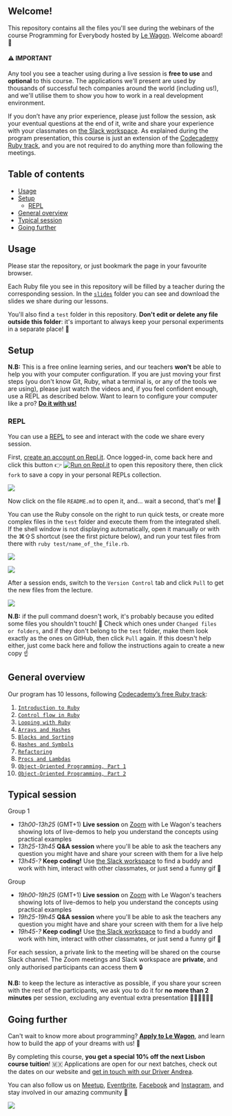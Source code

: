 ## Welcome!

This repository contains all the files you'll see during the webinars of the course Programming for Everybody hosted by [Le Wagon](https://www.lewagon.com/mexico). Welcome aboard! 🎉

#### ⚠️ IMPORTANT

Any tool you see a teacher using during a live session is **free to use** and **optional** to this course. The applications we'll present are used by thousands of successful tech companies around the world (including us!), and we'll utilise them to show you how to work in a real development environment.

If you don’t have any prior experience, please just follow the session, ask your eventual questions at the end of it, write and share your experience with your classmates on [the Slack workspace](https://le-wagon-para-todos.slack.com). As explained during the program presentation, this course is just an extension of the [Codecademy Ruby track](https://www.codecademy.com/learn/learn-ruby), and you are not required to do anything more than following the meetings.

## Table of contents

- [Usage](#usage)
- [Setup](#setup)
  - [REPL](#repl)
  <!-- - [Git and Ruby](#git-and-ruby) -->
- [General overview](#general-overview)
- [Typical session](#typical-session)
- [Going further](#going-further)

## Usage

Please star the repository, or just bookmark the page in your favourite browser.

Each Ruby file you see in this repository will be filled by a teacher during the corresponding session. In the [`slides`](https://github.com/lewagonmx/programming4everybody/tree/master/slides) folder you can see and download the slides we share during our lessons.

You'll also find a `test` folder in this repository. **Don't edit or delete any file outside this folder**: it's important to always keep your personal experiments in a separate place! 🧪

## Setup

**N.B:** This is a free online learning series, and our teachers **won't** be able to help you with your computer configuration. If you are just moving your first steps (you don't know Git, Ruby, what a terminal is, or any of the tools we are using), please just watch the videos and, if you feel confident enough, use a REPL as described below. Want to learn to configure your computer like a pro? **[Do it with us!](#going-further)**

### REPL

You can use a [REPL](https://en.wikipedia.org/wiki/Read%E2%80%93eval%E2%80%93print_loop) to see and interact with the code we share every session.

First, [create an account on Repl.it](https://repl.it/signup). Once logged-in, come back here and click this button 👉 [![Run on Repl.it](https://repl.it/badge/github/lewagonmx/programming4everybody)](https://repl.it/@lewagonmx/programming4everybody) to open this repository there, then click `fork` to save a copy in your personal REPLs collection.

![](https://github.com/lewagonmx/programming4everybody/raw/master/images/repl1.png)

Now click on the file `README.md` to open it, and... wait a second, that's me! 🤖

You can use the Ruby console on the right to run quick tests, or create more complex files in the `test` folder and execute them from the integrated shell.
If the shell window is not displaying automatically, open it manually or with the ⌘⇧S shortcut (see the first picture below), and run your test files from there with `ruby test/name_of_the_file.rb`.

![](https://github.com/lewagonmx/programming4everybody/raw/master/images/repl2.png)

![](https://github.com/lewagonmx/programming4everybody/raw/master/images/repl3.png)

After a session ends, switch to the `Version Control` tab and click `Pull` to get the new files from the lecture.

![](https://github.com/lewagonmx/programming4everybody/raw/master/images/repl4.png)

**N.B:** if the pull command doesn't work, it's probably because you edited some files you shouldn't touch! 🛑 Check which ones under `Changed files or folders`, and if they don't belong to the `test` folder, make them look exactly as the ones on GitHub, then click `Pull` again. If this doesn't help either, just come back here and follow the instructions again to create a new copy ☝️

<!-- ### Git and Ruby

**ONLY** if you already have:

- [Ruby](https://www.ruby-lang.org/en/documentation/installation) installed (type `ruby --version` in your terminal, it should give you a version >= 2.2)
- [Git](https://git-scm.com/book/en/v2/Getting-Started-Installing-Git) installed (`git --version` should be >= 1.7)
- a [GitHub profile](https://github.com/join)
- some basic knowledge of programming

you can clone this repository on your computer and fetch the new changes after each session.

First, fork (copy) this repository to your profile.

![](https://github.com/lewagonlisbon/programming4everybody/raw/master/images/fork.png)

Then, open your terminal and run the following commands one at a time (always read the comments carefully, they're there for a reason! 👀):

```sh
# TODO: change with your GitHub username
GITHUB_USERNAME="your-github-username"

# 1. Create a new folder where to keep your personal projects:
[ ! -d ~/code ] && mkdir ~/code
[ ! -d ~/code/$GITHUB_USERNAME ] && mkdir ~/code/$GITHUB_USERNAME
cd ~/code/$GITHUB_USERNAME

# 2. Clone the repository from your GitHub and connect to @lewagonlisbon's one (run JUST ONCE):
git clone https://github.com/$GITHUB_USERNAME/programming4everybody.git
cd programming4everybody
git remote add upstream https://github.com/lewagonlisbon/programming4everybody.git
git fetch --all
git reset --hard upstream/master

# 3. Open the repository in your favourite editor:
atom . # or `open -a Atom .`
subl . # or `open -a "Sublime Text" .`
code . # or `open -a "Visual Studio Code" .`
```

Check our code from the webinars in your editor and play around in the `test` folder. You can run your test files in the terminal with `ruby test/a_test_file.rb`, or type `irb` to open an interactive Ruby console.

After each session, get the latest updates with:

```sh
git fetch --all
git reset --hard upstream/master
```

> **Bonus**: if you use [Atom](https://atom.io), you can install the [Teletype package](https://teletype.atom.io) and interact with our code when you ask for a live help! 🤓
>
> ![](https://blog.atom.io/img/posts/teletype/code-together.gif) -->

## General overview

Our program has 10 lessons, following [Codecademy’s free Ruby track](https://www.codecademy.com/learn/learn-ruby):

1. [`Introduction to Ruby`](https://github.com/lewagonmx/programming4everybody/blob/master/01_introduction.rb)
2. [`Control flow in Ruby`](https://github.com/lewagonmx/programming4everybody/blob/master/02_control_flow.rb)
3. [`Looping with Ruby`](https://github.com/lewagonmx/programming4everybody/blob/master/03_looping.rb)
4. [`Arrays and Hashes`](https://github.com/lewagonmx/programming4everybody/blob/master/04_arrays_and_hashes.rb)
5. [`Blocks and Sorting`](https://github.com/lewagonmx/programming4everybody/blob/master/05_methods_and_blocks.rb)
6. [`Hashes and Symbols`](https://github.com/lewagonmx/programming4everybody/blob/master/06_hashes_and_symbols.rb)
7. [`Refactoring`](https://github.com/lewagonmx/programming4everybody/blob/master/07_refactoring.rb)
8. [`Procs and Lambdas`](https://github.com/lewagonmx/programming4everybody/blob/master/08_procs_and_lambdas.rb)
9. [`Object-Oriented Programming, Part 1`](https://github.com/lewagonmx/programming4everybody/blob/master/09_oop.rb)
10. [`Object-Oriented Programming, Part 2`](https://github.com/lewagonmx/programming4everybody/blob/master/10_oop.rb)

## Typical session

Group 1 
- _13h00-13h25_ (GMT+1) **Live session** on [Zoom](https://zoom.us/download) with Le Wagon's teachers showing lots of live-demos to help you understand the concepts using practical examples
- _13h25-13h45_ **Q&A session** where you'll be able to ask the teachers any question you might have and share your screen with them for a live help
- _13h45-?_ **Keep coding!** Use [the Slack workspace](https://programming4everybody.slack.com) to find a buddy and work with him, interact with other classmates, or just send a funny gif 🙈

Group  
- _19h00-19h25_ (GMT+1) **Live session** on [Zoom](https://zoom.us/download) with Le Wagon's teachers showing lots of live-demos to help you understand the concepts using practical examples
- _19h25-19h45_ **Q&A session** where you'll be able to ask the teachers any question you might have and share your screen with them for a live help
- _19h45-?_ **Keep coding!** Use [the Slack workspace](https://programming4everybody.slack.com) to find a buddy and work with him, interact with other classmates, or just send a funny gif 🙈

For each session, a private link to the meeting will be shared on the course Slack channel. The Zoom meetings and Slack workspace are **private**, and only authorised participants can access them 🔒

**N.B:** to keep the lecture as interactive as possible, if you share your screen with the rest of the participants, we ask you to do it for **no more than 2 minutes** per session, excluding any eventual extra presentation 🙋🏼‍♀️🙋🏽‍♂️

## Going further

Can't wait to know more about programming? **[Apply to Le Wagon](http://www.lewagon.com/mexico/apply)**, and learn how to build the app of your dreams with us! 🚀

By completing this course, **you get a special 10% off the next Lisbon course tuition**! 🇲🇽 Applications are open for our next batches, check out the dates on our website and [get in touch with our Driver Andrea](https://app.slack.com/client/T0110B1KQP3/D011C474D2P).

You can also follow us on [Meetup](https://www.meetup.com/Le-Wagon-Mexico/), [Eventbrite](https://www.eventbrite.com/o/le-wagon-mexico-coding-bootcamp-17507072625), [Facebook](https://www.facebook.com/lewagonmx) and [Instagram](https://www.instagram.com/lewagonmx), and stay involved in our amazing community 🤩

![](https://github.com/lewagonmx/programming4everybody/raw/master/images/lewagon.jpg)
